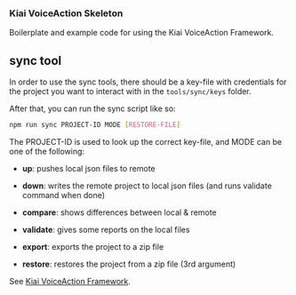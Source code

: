 ### Kiai VoiceAction Skeleton
Boilerplate and example code for using the Kiai VoiceAction Framework.

## sync tool
In order to use the sync tools, there should be a key-file with credentials for the project you want to interact with in the `tools/sync/keys` folder.

After that, you can run the sync script like so:
```sh
npm run sync PROJECT-ID MODE [RESTORE-FILE]
```
The PROJECT-ID is used to look up the correct key-file, and MODE can be one of the following:
  
 * __up__: pushes local json files to remote

 * __down__: writes the remote project to local json files (and runs validate command when done)
 * __compare__: shows differences between local & remote
 * __validate__: gives some reports on the local files
 * __export__: exports the project to a zip file
 * __restore__: restores the project from a zip file (3rd argument)

See [Kiai VoiceAction Framework](https://github.com/mediamonks/kiai).
